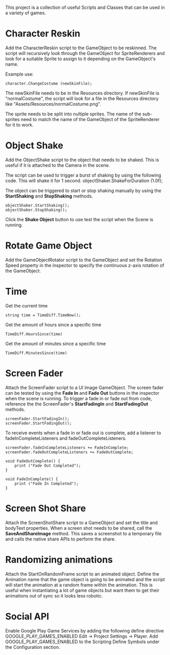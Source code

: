 This project is a collection of useful Scripts and Classes that can be used in a variety of games.


# Character Reskin
Add the CharacterReskin script to the GameObject to be reskinned. The script will recursively look through the GameObject for SpriteRenderers and look for a suitable Sprite to assign to it depending on the GameObject's name.

Example use:
```
character.ChangeCostume (newSkinFile);
```

The newSkinFile needs to be in the Resources directory. If newSkinFile is "normalCostume", the script will look for a file in the Resources directory like "Assets/Resources/normalCostume.png".

The sprite needs to be split into nultiple sprites. The name of the sub-sprites need to match the name of the GameObject of the SpriteRenderer for it to work.

# Object Shake
Add the ObjectShake script to the object that needs to be shaked. This is useful if it is attached to the Camera in the scene. 

The script can be used to trigger a burst of shaking by using the following code. This will shake it for 1 second.
objectShaker.ShakeForDuration (1.0f);

The object can be triggered to start or stop shaking manually by using the **StartShaking** and **StopShaking** methods.
```
objectShaker.StartShaking();
objectShaker.StopShaking();
```

Click the **Shake Object** button to use test the script when the Scene is running. 

# Rotate Game Object
Add the GameObjectRotator script to the GameObject and set the Rotation Speed property in the inspector to specify the continuous z-axis rotation of the GameObject.

# Time
Get the current time
```
string time = TimeDiff.TimeNow();
```

Get the amount of hours since a specific time
```
TimeDiff.HoursSince(time)
```

Get the amount of minutes since a specific time
```
TimeDiff.MinutesSince(time)
```

# Screen Fader
Attach the ScreenFader script to a UI Image GameObject. The screen fader can be tested by using the **Fade In** and **Fade Out** buttons in the inspector when the scene is running.
To trigger a fade in or fade out from code, reference the the ScreenFader's **StartFadingIn** and **StartFadingOut** methods.
```
screenFader.StartFadingIn();
screenFader.StartFadingOut();
```

To receive events when a fade in or fade out is complete, add a listener to fadeInCompleteListeners and fadeOutCompleteListeners.
```
screenFader.fadeInCompleteListeners += FadeInComplete;
screenFader.fadeOutCompleteListeners += FadeOutComplete;

void FadeOutComplete() {
	print ("Fade Out Completed");
}

void FadeInComplete() {
	print ("Fade In Completed");
}
```

# Screen Shot Share
Attach the ScreenShotShare script to a GameObject and set the title and bodyText properties. When a screen shot needs to be shared, call the **SaveAndShareImage** method. This saves a screenshot to a temporary file and calls the native share APIs to perform the share.

# Randomizing animations
Attach the StartOnRandomFrame script to an animated object. Define the Animation name that the game object is going to be animated and the script will start the animation at a random frame within the animation. This is useful when instantiating a lot of game objects but want them to get their animations out of sync so it looks less robotic.

# Social API
Enable Google Play Game Services by adding the following define directive GOOGLE_PLAY_GAMES_ENABLED
Edit -> Project Settings -> Player. Add GOOGLE_PLAY_GAMES_ENABLED to the Scripting Define Symbols under the Configuration section.
